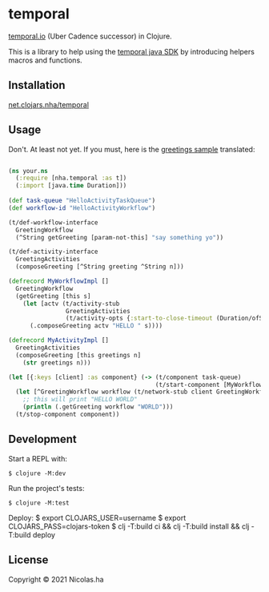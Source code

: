 # temporal

[temporal.io](http://temporal.io/) (Uber Cadence successor) in Clojure.

This is a library to help using the [temporal java SDK](https://github.com/temporalio/sdk-java) by introducing helpers macros and functions.

## Installation

[net.clojars.nha/temporal](https://clojars.org/nha/temporal)

## Usage

Don't. At least not yet.
If you must, here is the [greetings sample](https://github.com/temporalio/samples-java/blob/main/src/main/java/io/temporal/samples/hello/HelloActivity.java) translated:

```clojure

(ns your.ns
  (:require [nha.temporal :as t])
  (:import [java.time Duration]))
  
(def task-queue "HelloActivityTaskQueue")
(def workflow-id "HelloActivityWorkflow")

(t/def-workflow-interface
  GreetingWorkflow
  (^String getGreeting [param-not-this] "say something yo"))

(t/def-activity-interface
  GreetingActivities
  (composeGreeting [^String greeting ^String n]))

(defrecord MyWorkflowImpl []
  GreetingWorkflow
  (getGreeting [this s]
    (let [actv (t/activity-stub
                GreetingActivities
                (t/activity-opts {:start-to-close-timeout (Duration/ofSeconds 2)}))]
      (.composeGreeting actv "HELLO " s))))

(defrecord MyActivityImpl []
  GreetingActivities
  (composeGreeting [this greetings n]
    (str greetings n)))

(let [{:keys [client] :as component} (-> (t/component task-queue)
                                         (t/start-component [MyWorkflowImpl] [(MyActivityImpl.)]))]
  (let [^GreetingWorkflow workflow (t/network-stub client GreetingWorkflow (t/workflow-options task-queue workflow-id))]
    ;; this will print "HELLO WORLD"
    (println (.getGreeting workflow "WORLD")))
  (t/stop-component component))

```

## Development

Start a REPL with:

    $ clojure -M:dev

Run the project's tests:

    $ clojure -M:test

Deploy:
    $ export CLOJARS_USER=username
    $ export CLOJARS_PASS=clojars-token 
    $  clj -T:build ci && clj -T:build install && clj -T:build deploy

## License

Copyright © 2021 Nicolas.ha
